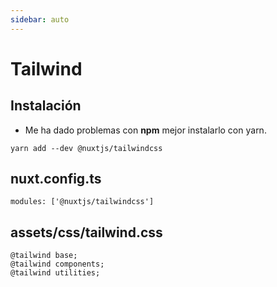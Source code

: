 ```yaml
---
sidebar: auto
---
```



# Tailwind

## Instalación

- Me ha dado problemas con **npm** mejor instalarlo con yarn.

```
yarn add --dev @nuxtjs/tailwindcss
```

## nuxt.config.ts

```
modules: ['@nuxtjs/tailwindcss']
```

## assets/css/tailwind.css

```
@tailwind base;
@tailwind components;
@tailwind utilities;
```

